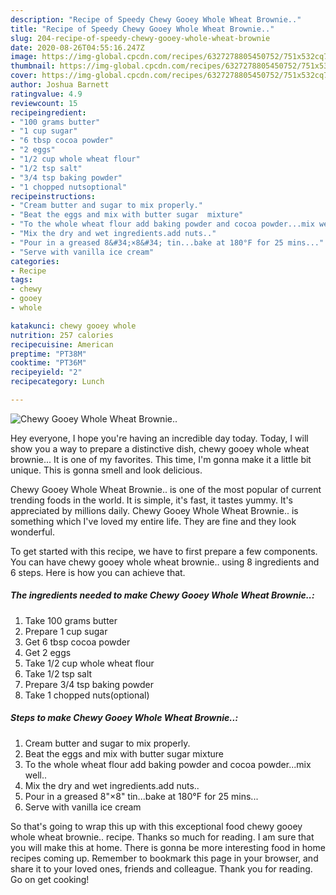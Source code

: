 ```yaml
---
description: "Recipe of Speedy Chewy Gooey Whole Wheat Brownie.."
title: "Recipe of Speedy Chewy Gooey Whole Wheat Brownie.."
slug: 204-recipe-of-speedy-chewy-gooey-whole-wheat-brownie
date: 2020-08-26T04:55:16.247Z
image: https://img-global.cpcdn.com/recipes/6327278805450752/751x532cq70/chewy-gooey-whole-wheat-brownie-recipe-main-photo.jpg
thumbnail: https://img-global.cpcdn.com/recipes/6327278805450752/751x532cq70/chewy-gooey-whole-wheat-brownie-recipe-main-photo.jpg
cover: https://img-global.cpcdn.com/recipes/6327278805450752/751x532cq70/chewy-gooey-whole-wheat-brownie-recipe-main-photo.jpg
author: Joshua Barnett
ratingvalue: 4.9
reviewcount: 15
recipeingredient:
- "100 grams butter"
- "1 cup sugar"
- "6 tbsp cocoa powder"
- "2 eggs"
- "1/2 cup whole wheat flour"
- "1/2 tsp salt"
- "3/4 tsp baking powder"
- "1 chopped nutsoptional"
recipeinstructions:
- "Cream butter and sugar to mix properly."
- "Beat the eggs and mix with butter sugar  mixture"
- "To the whole wheat flour add baking powder and cocoa powder...mix well.."
- "Mix the dry and wet ingredients.add nuts.."
- "Pour in a greased 8&#34;×8&#34; tin...bake at 180°F for 25 mins..."
- "Serve with vanilla ice cream"
categories:
- Recipe
tags:
- chewy
- gooey
- whole

katakunci: chewy gooey whole 
nutrition: 257 calories
recipecuisine: American
preptime: "PT38M"
cooktime: "PT36M"
recipeyield: "2"
recipecategory: Lunch

---
```



![Chewy Gooey Whole Wheat Brownie..](https://img-global.cpcdn.com/recipes/6327278805450752/751x532cq70/chewy-gooey-whole-wheat-brownie-recipe-main-photo.jpg)

Hey everyone, I hope you're having an incredible day today. Today, I will show you a way to prepare a distinctive dish, chewy gooey whole wheat brownie... It is one of my favorites. This time, I'm gonna make it a little bit unique. This is gonna smell and look delicious.

Chewy Gooey Whole Wheat Brownie.. is one of the most popular of current trending foods in the world. It is simple, it's fast, it tastes yummy. It's appreciated by millions daily. Chewy Gooey Whole Wheat Brownie.. is something which I've loved my entire life. They are fine and they look wonderful.




To get started with this recipe, we have to first prepare a few components. You can have chewy gooey whole wheat brownie.. using 8 ingredients and 6 steps. Here is how you can achieve that.

<!--inarticleads1-->

##### The ingredients needed to make Chewy Gooey Whole Wheat Brownie..:

1. Take 100 grams butter
1. Prepare 1 cup sugar
1. Get 6 tbsp cocoa powder
1. Get 2 eggs
1. Take 1/2 cup whole wheat flour
1. Take 1/2 tsp salt
1. Prepare 3/4 tsp baking powder
1. Take 1 chopped nuts(optional)




<!--inarticleads2-->

##### Steps to make Chewy Gooey Whole Wheat Brownie..:

1. Cream butter and sugar to mix properly.
1. Beat the eggs and mix with butter sugar  mixture
1. To the whole wheat flour add baking powder and cocoa powder...mix well..
1. Mix the dry and wet ingredients.add nuts..
1. Pour in a greased 8&#34;×8&#34; tin...bake at 180°F for 25 mins...
1. Serve with vanilla ice cream




So that's going to wrap this up with this exceptional food chewy gooey whole wheat brownie.. recipe. Thanks so much for reading. I am sure that you will make this at home. There is gonna be more interesting food in home recipes coming up. Remember to bookmark this page in your browser, and share it to your loved ones, friends and colleague. Thank you for reading. Go on get cooking!
